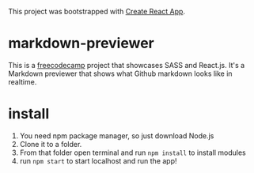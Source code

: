 This project was bootstrapped with [Create React App](https://github.com/facebookincubator/create-react-app).

# markdown-previewer

This is a [freecodecamp](https://www.freecodecamp.com/cryder9898) project that showcases SASS and React.js. It's a Markdown previewer that shows what Github markdown looks like in realtime.

# install

1. You need npm package manager, so just download Node.js
2. Clone it to a folder.
3. From that folder open terminal and run `npm install` to install modules
4. run `npm start` to start localhost and run the app!
